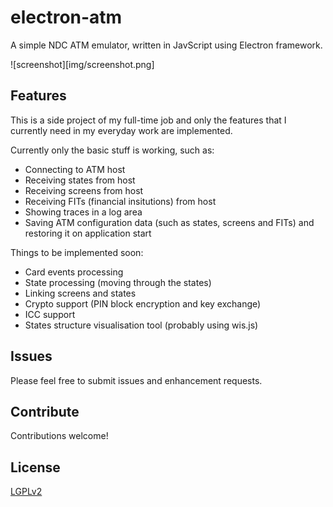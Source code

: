 # electron-atm

A simple NDC ATM emulator, written in JavScript using Electron framework. 

![screenshot][img/screenshot.png]

## Features 

This is a side project of my full-time job and only the features that I currently need in my everyday work are implemented. 

Currently only the basic stuff is working, such as:

 * Connecting to ATM host
 * Receiving states from host
 * Receiving screens from host
 * Receiving FITs (financial insitutions) from host
 * Showing traces in a log area
 * Saving ATM configuration data (such as states, screens and FITs) and restoring it on application start

Things to be implemented soon:

 * Card events processing
 * State processing (moving through the states)
 * Linking screens and states
 * Crypto support (PIN block encryption and key exchange)
 * ICC support
 * States structure visualisation tool (probably using wis.js)

## Issues

Please feel free to submit issues and enhancement requests. 

## Contribute

Contributions welcome!

## License
[LGPLv2](LICENSE.md)
